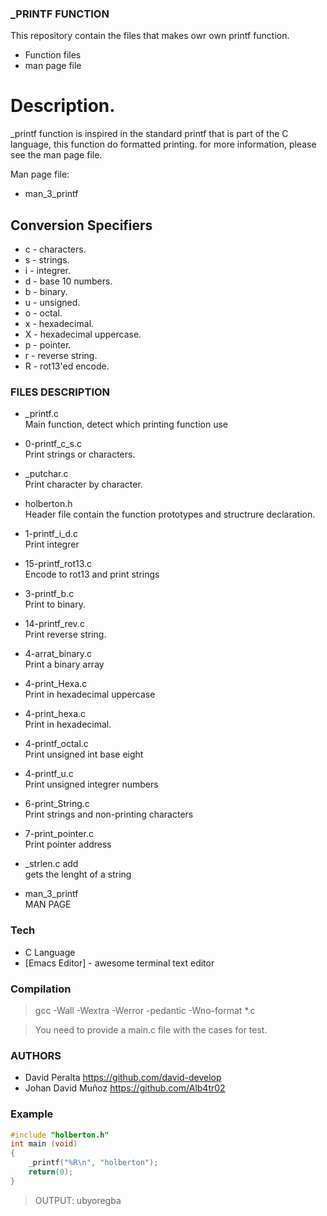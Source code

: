 ### _PRINTF FUNCTION
This repository contain the files that makes owr own printf function.

  - Function files
  - man page file

# Description.

 _printf function is inspired in the standard printf that is part of the C language, this function do formatted printing. for more information, please see the man page file.

Man page file:
  - man_3_printf

## Conversion Specifiers
- c - characters.
- s - strings.
- i - integrer.
- d - base 10 numbers.
- b - binary.
- u - unsigned.
- o - octal.
- x - hexadecimal.
- X - hexadecimal uppercase.
- p - pointer.
- r - reverse string.
- R - rot13'ed encode.

### FILES DESCRIPTION
- _printf.c 
<br>Main function, detect which printing function use

- 0-printf_c_s.c
<br>Print strings or characters.

- _putchar.c 
<br>Print character by character.

- holberton.h
<br>Header file contain the function prototypes and structrure declaration.

- 1-printf_i_d.c
<br>Print integrer

- 15-printf_rot13.c 
<br>Encode to rot13 and print strings
- 3-printf_b.c
<br>Print to binary.

- 14-printf_rev.c
<br>Print reverse string.

- 4-arrat_binary.c
<br>Print a binary array

- 4-print_Hexa.c
<br>Print in hexadecimal uppercase

- 4-print_hexa.c
<br>Print in hexadecimal.

- 4-printf_octal.c
<br>Print unsigned int base eight

- 4-printf_u.c
<br>Print unsigned integrer numbers

- 6-print_String.c
<br>Print strings and non-printing characters

- 7-print_pointer.c
<br>Print pointer address

- _strlen.c	add
<br>gets the lenght of a string

- man_3_printf
<br>MAN PAGE

### Tech

* C Language
* [Emacs Editor] - awesome terminal text editor

### Compilation 

> gcc -Wall -Wextra -Werror -pedantic -Wno-format *.c

> You need to provide a main.c file with the cases for test.

### AUTHORS

- David Peralta <a>https://github.com/david-develop</a>
- Johan David Muñoz <a>https://github.com/Alb4tr02</a>

### Example
```c
#include "holberton.h"
int main (void)
{
    _printf("%R\n", "holberton");
    return(0);
}
```
> OUTPUT: ubyoregba
